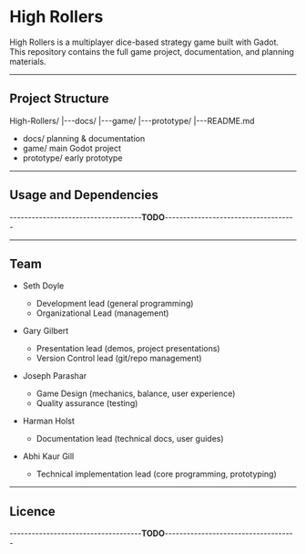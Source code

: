 # High Rollers

High Rollers is a multiplayer dice-based strategy game built with Gadot.  
This repository contains the full game project, documentation, and planning materials.

---

## Project Structure

High-Rollers/
	|---docs/
	|---game/
	|---prototype/
	|---README.md

- docs/        planning & documentation  
- game/        main Godot project  
- prototype/   early prototype 

---

## Usage and Dependencies

------------------------------------**TODO**------------------------------------

---

## Team

- Seth Doyle
	* Development lead (general programming)  
	* Organizational Lead (management)  

- Gary Gilbert 
	* Presentation lead (demos, project presentations)  
	* Version Control lead (git/repo management)  

- Joseph Parashar  
	* Game Design (mechanics, balance, user experience)  
	* Quality assurance (testing)  

- Harman Holst  
	* Documentation lead (technical docs, user guides)  

- Abhi Kaur Gill  
	* Technical implementation lead (core programming, prototyping)

---

## Licence

------------------------------------**TODO**------------------------------------
